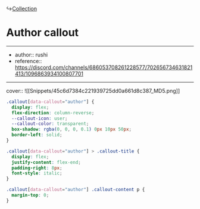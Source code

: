 ↪[Collection](Collection.md)

# Author callout

---

- author:: rushi
- reference:: https://discord.com/channels/686053708261228577/702656734631821413/1096863934100807701

---

cover:: ![[Snippets/45c6d7384c221939725dd0a661d8c387_MD5.png]]

```css
.callout[data-callout="author"] {
  display: flex;
  flex-direction: column-reverse;
  --callout-icon: user;
  --callout-color: transparent;
  box-shadow: rgba(0, 0, 0, 0.1) 0px 10px 50px;
  border-left: solid;
}

.callout[data-callout="author"] > .callout-title {
  display: flex;
  justify-content: flex-end;
  padding-right: 8px;
  font-style: italic;
}

.callout[data-callout="author"] .callout-content p {
  margin-top: 0;
}
```
